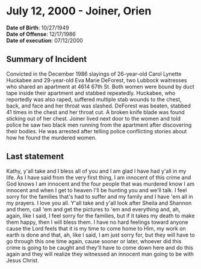 # July 12, 2000 - Joiner, Orien

**Date of Birth**: 10/27/1949<br/>
**Date of Offense**: 12/17/1986<br/>
**Date of execution**: 07/12/2000<br/>

## Summary of Incident
Convicted in the December 1986 slayings of 26-year-old Carol Lynette Huckabee and 29-year-old Eva Marie DeForest, two Lubbock waitresses who shared an apartment at 4614 67th St. Both women were bound by duct tape inside their apartment and stabbed repeatedly. Huckabee, who reportedly was also raped, suffered multiple stab wounds to the chest, back, and face and her throat was slashed. DeForest was beaten, stabbed 41 times in the chest and her throat cut. A broken knife blade was found sticking out of her chest. Joiner lived next door to the women and told police he saw two black men running from the apartment after discovering their bodies. He was arrested after telling police conflicting stories about how he found the murdered women.

## Last statement
Kathy, y'all take and I bless all of you and I am glad I have had y'all in my life. As I have said from the very first thing, I am innocent of this crime and God knows I am innocent and the four people that was murdered know I am innocent and when I get to heaven I'll be hunting you and we'll talk. I feel sorry for the families that's had to suffer and my family and I have 'em all in my prayers. I love you all. Y'all take and y'all look after Sheila and Shannon and them, call 'em and get the pictures to 'em and everything and, ah, again, like I said, I feel sorry for the families, but if it takes my death to make them happy, then I will bless them. I have no hard feelings toward anyone cause the Lord feels that it is my time to come home to Him, my work on earth is done and that, ah, like I said, I am just sorry for, but they will have to go through this one time again, cause sooner or later, whoever did this crime is going to be caught and they'll have to come down here and do this again and they will realize they witnessed an innocent man going to be with Jesus Christ.